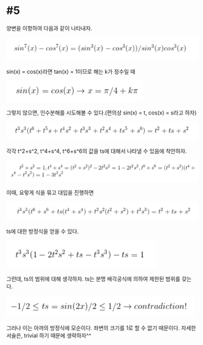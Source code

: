 # #5

양변을 이항하여 다음과 같이 나타내자.

![img](/imgs/5_1.PNG)

sin(x) = cos(x)라면 tan(x) = 1이므로 해는 k가 정수일 때

![img](/imgs/5_2.PNG)

그렇지 않으면, 인수분해를 시도해볼 수 있다.(편의상 sin(x) = t, cos(x) = s라고 하자) 

![img](/imgs/5_3.PNG)

각각 t^2+s^2, t^4+s^4, t^6+s^6의 값을 ts에 대해서 나타낼 수 있음에 착안하자.

![img](/imgs/5_5.PNG)

이때, 요렇게 식을 묶고 대입을 진행하면 

![img](/imgs/5_4.PNG)

 ts에 대한 방정식을 얻을 수 있다.

![img](/imgs/5_6.PNG)

그런데, ts의 범위에 대해 생각하자. ts는 분명 배각공식에 의하여 제한된 범위를 갖는다.

![img](/imgs/5_7.PNG)

그러나 이는 아까의 방정식에 모순이다. 좌변의 크기를 1로 할 수 없기 때문이다. 
자세한 서술은, trivial 하기 때문에 생략하자^^
